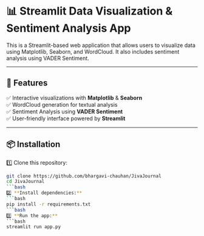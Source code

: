 # 📊 Streamlit Data Visualization & Sentiment Analysis App  

This is a Streamlit-based web application that allows users to visualize data using Matplotlib, Seaborn, and WordCloud. It also includes sentiment analysis using VADER Sentiment.

---

## 🚀 Features  

✅ Interactive visualizations with **Matplotlib** & **Seaborn**  
✅ WordCloud generation for textual analysis  
✅ Sentiment Analysis using **VADER Sentiment**  
✅ User-friendly interface powered by **Streamlit**  

---

## 📦 Installation  

1️⃣ Clone this repository: 
```bash
git clone https://github.com/bhargavi-chauhan/JivaJournal
cd JivaJournal
```bash
2️⃣ **Install dependencies:**
```bash
pip install -r requirements.txt
```bash
3️⃣ **Run the app:**
```bash
streamlit run app.py
